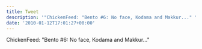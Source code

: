 ```yaml
---
title: Tweet
description: '"ChickenFeed: "Bento #6: No face, Kodama and Makkur..." "'
date: '2010-01-12T17:01:27+00:00'
---
```

ChickenFeed: "Bento #6: No face, Kodama and Makkur..." 
